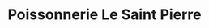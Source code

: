 ---
title: "Poissonnerie Le Saint Pierre"
url: /saint-pierre-eglise/poissonnerie-le-saint-pierre/
shop: Fisch
---
